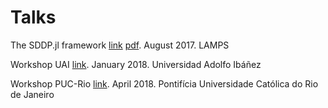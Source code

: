 # Talks

The SDDP.jl framework [link](./SDDP.jl.slides.html) [pdf](./SDDP.jl.pdf). August 2017. LAMPS

Workshop UAI [link](./workshopUAI.zip).  January 2018. Universidad Adolfo Ibáñez

Workshop PUC-Rio [link](./workshopPUC.zip).  April 2018. Pontifícia Universidade Católica do Rio de Janeiro
